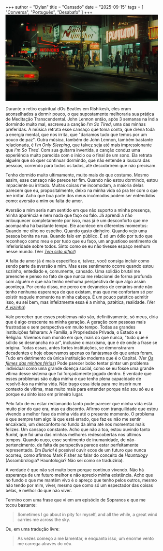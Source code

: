 +++
author = "Dylan"
title = "Cansado"
date = "2025-09-15"
tags = [
    "Conversa", "Português", "Desabafo"
]
+++
![cena de Taxi Driver, 1976](https://github.com/dabzr/dabzr.github.io/blob/main/images/taxidriver.jpg?raw=true)

Durante o retiro espiritual dOs Beatles em Rishikesh, eles eram aconselhados a dormir pouco, o que supostamente melhoraria sua prática de Meditação Transcendental. John Lennon então, após 3 semanas na Índia dormindo muito mal, escreveu a canção *I'm So Tired*, uma das minhas preferidas. A música retrata esse cansaço  que toma conta, que drena toda a energia mental, que nos irrita, que "dariamos tudo que temos por um pouco de paz". Outra música, também de John Lennon, também  bastante relacionada, é *I'm Only Sleeping*, que talvez seja até mais impressionante que *I'm So Tired*. Com sua guitarra invertida, a canção conduz uma experiência  muito parecida com o inicio ou o final de um sono.  Ela retrata alguém que só quer continuar dormindo, que não entende a loucura das pessoas, correndo para todos os lados, até descobrirem que não precisam.

Tenho dormido muito ultimamente, muito mais do que costumo. Mesmo assim, esse cansaço não parece ter fim. Quando não estou dormindo, estou impaciente ou irritado. Muitas coisas me incomodam, a maioria delas parecem que eu, propositalmente, deixo na minha vida só pra ter com o que me irritar. Acho que boa parte dos meus incômodos podem ser entendidos como: aversão a mim ou falta de amor. 

Aversão a mim seria num sentido em que não suporto a minha presença, minha aparência e nem nada que faço ou falo. Já aprendi a não enlouquecer completamente por isso, mas já é um desconforto que me acompanha há bastante tempo. Ele acontece em diferentes momentos: Quando me olho no espelho. Quando gasto dinheiro.  Quando vejo uma pessoa bonita na rua. Quando falo em público. É só um ódio por tudo que reconheço como meu e por tudo que eu faço, um angustioso sentimento de inferioridade sobre todos. Sinto como se eu não tivesse espaço nenhum nesse mundo.
(Ver [*Tem sido difícil*](https://dabzr.github.io/posts/tem-sido-dificil/))

A falta de amor já é mais específica e, talvez, você consiga incluir como sendo parte da aversão a mim.  Mas esse sentimento ocorre quando estou sozinho, entediado e, comumente, cansado. Uma solidão brutal me preenche e penso no fato de que nunca me relacionei de forma profunda com alguém e que não tenho nenhuma perspectiva de que algo assim aconteça. Por conta disso, me perco em devaneios de cenários onde não tenho nenhuma esperança de que existam, mas que me confortam só por existir naquele momento na minha cabeça. É um pouco patético admitir isso, eu sei bem, mas infelizmente essa é a minha, patética, realidade. (Ver [*A vizinha*](https://dabzr.github.io/posts/a-vizinha))

Vale perceber que esses problemas não são, definitivamente, só meus, diria que é algo crescente na minha geração. A geração com pessoas mais frustradas e sem perspectiva em muito tempo. Todas as grandes instituições falharam: A Família, a Propriedade Privada, o Estado e a Religião. Vivemos num mundo em que, mais do que nunca, "tudo que é sólido se desmancha no ar", inclusive o marxismo, que é de onde a frase se origina. Todas essas, antes fortes instituições, se demonstraram decadentes e hoje observamos apenas os fantasmas do que antes foram. Tudo em detrimento da única instituição moderna que é o Capital. (Ver [*Os filmes das minhas férias*](https://dabzr.github.io/posts/top3-filmes-ferias))
Pode parecer bobo tentar pintar um problema individual como uma grande doença social, como se eu fosse uma grande vítima desse sistema que fui forçadamente jogado dentro. É verdade que esses problemas são culpa minha e que tenho plena capacidade de resolvê-los na minha vida. Não trago essa ideia para me inserir num contexto de vítima, mas muito mais para entender porque não sou só eu e porque eu sinto isso em primeiro lugar.

Pelo fato de eu estar reclamando tanto pode parecer que minha vida está muito pior do que era, mas eu discordo. Afirmo com tranquilidade que estou vivendo a melhor fase da minha vida até o presente momento. O problema é que sempre tem algo lá que está errado, que faz eu não me sentir encaixado, um desconforto no fundo da alma até nos momentos mais felizes. Um cansaço constante. Acho que não a toa, estou ouvindo tanto *Burial*, que foi uma das minhas melhores redescobertas nos últimos tempos. Quando ouço, esse sentimento de inumanidade, de não-pertencimento, de falta de perspectiva parece estar perfeitamente representado. Em *Burial* é possível ouvir ecos de um futuro que nunca ocorreu, como afirmou Mark Fisher ao falar do conceito de *Hauntology* (Assombrologia? Hauntologia? Não sei como se traduziria).  

A verdade é que não sei muito bem porque continuo vivendo. Não há esperança de um futuro melhor e não aprecio minha existência. Acho que no fundo o que me mantêm vivo é o apreço que tenho pelos outros, mesmo não tendo por mim, viver, mesmo que como só um espectador das coisas belas, é melhor do que não viver.

Termino com uma frase que vi em um episódio de Sopranos e que me tocou bastante:
> Sometimes I go about in pity for myself, and all the while, a great wind carries me across the sky.

Ou, em uma tradução livre:
> As vezes começo a me lamentar, e enquanto isso, um enorme vento me carrega através do céu.

